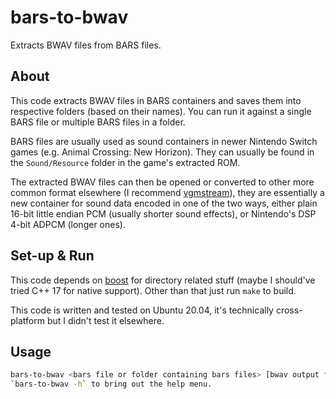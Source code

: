 # bars-to-bwav
Extracts BWAV files from BARS files.

## About
This code extracts BWAV files in BARS containers and saves them into respective folders (based on their names). You can run it against a single BARS file or multiple BARS files in a folder.

BARS files are usually used as sound containers in newer Nintendo Switch games (e.g. Animal Crossing: New Horizon). They can usually be found in the `Sound/Resource` folder in the game's extracted ROM.

The extracted BWAV files can then be opened or converted to other more common format elsewhere (I recommend [vgmstream](https://github.com/losnoco/vgmstream)), they are essentially a new container for sound data encoded in one of the two ways, either plain 16-bit little endian PCM (usually shorter sound effects), or Nintendo's DSP 4-bit ADPCM (longer ones).

## Set-up & Run
This code depends on [boost](https://www.boost.org/) for directory related stuff (maybe I should've tried C++ 17 for native support). Other than that just run `make` to build.

This code is written and tested on Ubuntu 20.04, it's technically cross-platform but I didn't test it elsewhere.

## Usage
```bash
bars-to-bwav <bars file or folder containing bars files> [bwav output folder]
`bars-to-bwav -h` to bring out the help menu.
```
